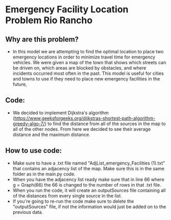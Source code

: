 # Emergency Facility Location Problem Rio Rancho

## Why are this problem?
* In this model we are attempting to find the optimal location to place two emergency locations in order to minimize
travel time for emergency vehicles. We were given a map of the town that shows which streets can be driven on,
which areas are blocked by obstacles, and where incidents occurred most often in the past. This model is useful
for cities and towns to use if they need to place new emergency facilities in the future,

## Code:

* We decided to implement Dijkstra's algorithm (https://www.geeksforgeeks.org/dijkstras-shortest-path-algorithm-greedy-algo-7/) to find the distance from all of the sources in the map to all of the other nodes. From here we decided to see their average distance and the maximum distance.

## How to use code:

* Make sure to have a .txt file named "AdjList_emergency_Facilities (1).txt" that contains an adjacency list of the map. Make sure this is in the same folder as in the main.py code.
* When you have the adjacency list ready make sure that in line 66 where g = Graph(66) the 66 is changed to the number of rows in that .txt file.
* When you run the code, it will create an outputSources file containing all of the distances from every single source in the list.
* If you're going to re-run the code make sure to delete the "outputSources" file, if not the information would just be added on to the previous data.
